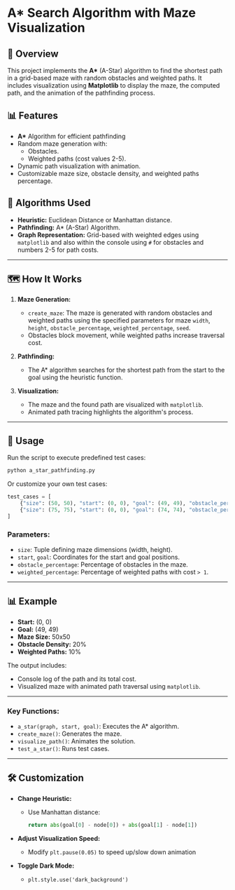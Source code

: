 # A* Search Algorithm with Maze Visualization

## 🚀 Overview

This project implements the **A\*** (A-Star) algorithm to find the shortest path in a grid-based maze with random obstacles and weighted paths. It includes visualization using **Matplotlib** to display the maze, the computed path, and the animation of the pathfinding process.

## 📊 Features

- **A\*** Algorithm for efficient pathfinding
- Random maze generation with:
  - Obstacles.
  - Weighted paths (cost values 2-5).
- Dynamic path visualization with animation.
- Customizable maze size, obstacle density, and weighted paths percentage.

## 🧩 Algorithms Used

- **Heuristic:** Euclidean Distance or Manhattan distance.
- **Pathfinding:** A\* (A-Star) Algorithm.
- **Graph Representation:** Grid-based with weighted edges using `matplotlib` and also within the console using `#` for obstacles and numbers 2-5 for path costs.

---

## 🗺️ How It Works

1. **Maze Generation:**
   - `create_maze`: The maze is generated with random obstacles and weighted paths using the specified parameters for maze `width`, `height`, `obstacle_percentage`, `weighted_percentage`, `seed`.
   - Obstacles block movement, while weighted paths increase traversal cost.

2. **Pathfinding:**
   - The A* algorithm searches for the shortest path from the start to the goal using the heuristic function.

3. **Visualization:**
   - The maze and the found path are visualized with `matplotlib`.
   - Animated path tracing highlights the algorithm's process.

---

## 📝 Usage

Run the script to execute predefined test cases:

```bash
python a_star_pathfinding.py
```

Or customize your own test cases:

```python
test_cases = [
    {"size": (50, 50), "start": (0, 0), "goal": (49, 49), "obstacle_percentage": 0.2, "weighted_percentage": 0.1},
    {"size": (75, 75), "start": (0, 0), "goal": (74, 74), "obstacle_percentage": 0.3, "weighted_percentage": 0.5},
]
```

### Parameters:

- `size`: Tuple defining maze dimensions (width, height).
- `start`, `goal`: Coordinates for the start and goal positions.
- `obstacle_percentage`: Percentage of obstacles in the maze.
- `weighted_percentage`: Percentage of weighted paths with cost `> 1`.

---

## 📊 Example

- **Start:** (0, 0)
- **Goal:** (49, 49)
- **Maze Size:** 50x50
- **Obstacle Density:** 20%
- **Weighted Paths:** 10%

The output includes:

- Console log of the path and its total cost.
- Visualized maze with animated path traversal using `matplotlib`.

---

### Key Functions:

- `a_star(graph, start, goal)`: Executes the A* algorithm.
- `create_maze()`: Generates the maze.
- `visualize_path()`: Animates the solution.
- `test_a_star()`: Runs test cases.

---

## 🛠️ Customization

- **Change Heuristic:**
  
  - Use Manhattan distance:
    
    ```python
    return abs(goal[0] - node[0]) + abs(goal[1] - node[1])
    ```
- **Adjust Visualization Speed:**
  
  - Modify `plt.pause(0.05)` to speed up/slow down animation
- **Toggle Dark Mode:**
  
  - `plt.style.use('dark_background')`
